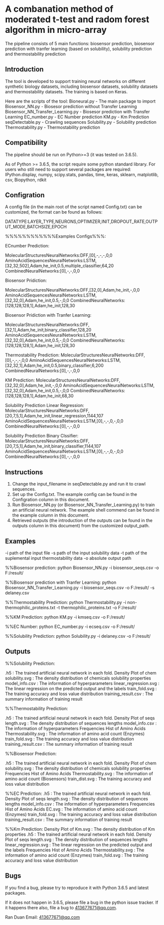# A combanation method of moderated t-test and radom forest algorithm in micro-array

The pipeline consists of 5 main functions: biosensor prediction, biosensor prediction with tranfer learning (based on solubility), solubility prediction and thermostability prediction

Introduction
-------------

The tool is developed to support training neural networks on different synthetic biology datasets, including biosensor datasets, solubility datasets and thermostability datasets. 
The training is based on Keras.

Here are the scripts of the tool:
Bioneural.py - The main package to import
Biosensor_NN.py - Biosesor prediction without Transfer Learning
Biosensor_NN_Transfer_Learning.py - Biosesor prediction with Transfer Learning
EC_number.py - EC Number prediction
KM.py - Km Prediction
seqDetectable.py - Crawling sequences
Solubility.py - Solubility prediction
Thermostability.py - Thermostability prediction




Compatibility
-------------

The pipeline should be run on Python>=3 (it was tested on 3.6.5).

As of Python >= 3.6.5, the script require some python standard library. For users who still need to support several packages are required: 
IPython.display, numpy, scipy.stats, pandas, time, keras, sklearn, matplotlib, csv, Biopython, rdkit


Configration
------------

A config file (in the main root of the script named Config.txt) can be customized, the format can be found as follows:

DATATYPE:LAYER_TYPE,NEURONS,OPTIMIZER,INIT,DROPOUT_RATE,OUTPUT_MODE,BATCHSIZE,EPOCH

%%%%%%%%%%%%Examples Configs%%%:

ECnumber Prediction:

MolecularStructuresNeuralNetworks:DFF,[0],-,-,-,0,0
AminoAcidSequencesNeuralNetworks:LSTM,[32,32,502],Adam,he_init,0.5,multiple_classifier,64,20
CombinedNeuralNetworks:[0],-,-,0,0

Biosensor Pridiction:

MolecularStructuresNeuralNetworks:DFF,[32,0],Adam,he_init,-,0,0
AminoAcidSequencesNeuralNetworks:LSTM,[32,32,0],Adam,he_init,0.5,-,0,0
CombinedNeuralNetworks:[128,128,128,1],Adam,he_init,128,30

Biosensor Pridiction with Tranfer Learning:

MolecularStructuresNeuralNetworks:DFF,[32,1],Adam,he_init,binary_classifier,128,20
AminoAcidSequencesNeuralNetworks:LSTM,[32,32,0],Adam,he_init,0.5,-,0,0
CombinedNeuralNetworks:[128,128,128,1],Adam,he_init,128,30

Thermostability Prediction:
MolecularStructuresNeuralNetworks:DFF,[0],-,-,-,0,0
AminoAcidSequencesNeuralNetworks:LSTM,[32,32,1],Adam,he_init,0.5,binary_classifier,6,200
CombinedNeuralNetworks:[0],-,-,0,0

KM Prediction:
MolecularStructuresNeuralNetworks:DFF,[32,32,0],Adam,he_init,-,0,0
AminoAcidSequencesNeuralNetworks:LSTM,[32,32,0],Adam,he_init,0.5,-,0,0
CombinedNeuralNetworks:[128,128,128,1],Adam,he_init,68,30

Solubility Prediction Linear Regression:
MolecularStructuresNeuralNetworks:DFF,[20,7,5,1],Adam,he_init,linear_regression,1144,107
AminoAcidSequencesNeuralNetworks:LSTM,[0],-,-,0,-,0,0
CombinedNeuralNetworks:[0],-,-,0,0

Solubility Prediction Binary Clssifier:
MolecularStructuresNeuralNetworks:DFF,[20,7,5,1],Adam,he_init,binary_classifier,1144,107
AminoAcidSequencesNeuralNetworks:LSTM,[0],-,-,0,-,0,0
CombinedNeuralNetworks:[0],-,-,0,0

Instructions
------------

1. Change the input_filename in seqDetectable.py and run it to crawl sequences.
2. Set up the Config.txt. The example config can be found in the Configration column in this document.
3. Run Biosensor_NN.py (or Biosensor_NN_Transfer_Learning.py) to train an artificial neural network. The example shell commend can be found in the example column in this document.
4. Retrieved outputs (the introduction of the outputs can be found in the outputs column in this document) from the customized output_path.

Examples
------------

-i path of the input file
-s path of the input solubility data
-t path of the suplemental input thermostability data
-o absolute output path


%%Biosensor prediction:
python Biosensor_NN.py -i biosensor_seqs.csv -o F:/result/

%%Biosensor prediction with Tranfer Learning:
python Biosensor_NN_Transfer_Learning.py -i biosensor_seqs.csv -o F:/result/ -s delaney.csv

%%Thermostability Prediction:
python Thermostability.py -i non-thermophilic_proteins.txt -t thermophilic_proteins.txt -o F:/result/

%%KM Prediction:
python KM.py -i kmseq.csv  -o F:/result/

%%EC Number:
python EC_number.py -i ecseq.csv -o F:/result/

%%Solubility Prediction:
python Solubility.py -i delaney.csv -o F:/result/

Outputs
----

%%Solubility Prediction:

.h5 : The trained artificial neural network in each fold.
Density Plot of chem solubility.svg : The density distribution of chemicals solubility properties
model_info.csv : The information of hyperparameters
linear_regression.svg : The linear regression on the predicted output and the labels
train_fold.svg : The training accuracy and loss value distribution
training_result.csv : The summary information of training result

%%Thermostability Prediction:

.h5 : The trained artificial neural network in each fold.
Density Plot of seqs length.svg : The density distribution of sequences lengths
model_info.csv : The information of hyperparameters
Frequencies Hist of Amino Acids Thermostability.svg : The information of amino acid count (Enzymes)
train_fold.svg : The training accuracy and loss value distribution
training_result.csv : The summary information of training result

%%Biosensor Prediction:

.h5 : The trained artificial neural network in each fold.
Density Plot of chem solubility.svg : The density distribution of chemicals solubility properties
Frequencies Hist of Amino Acids Thermostability.svg : The information of amino acid count (Biosensors)
train_dist.svg : The training accuracy and loss value distribution

%%EC Prediction:
.h5 : The trained artificial neural network in each fold.
Density Plot of seqs length.svg : The density distribution of sequences lengths
model_info.csv : The information of hyperparameters
Frequencies Hist of Amino Acids EC.svg : The information of amino acid count (Enzymes)
train_fold.svg : The training accuracy and loss value distribution
training_result.csv : The summary information of training result

%%Km Prediction:
Density Plot of Km.svg : The density distribution of Km properties
.h5 : The trained artificial neural network in each fold.
Density Plot of seqs length.svg : The density distribution of sequences lengths
linear_regression.svg : The linear regression on the predicted output and the labels
Frequencies Hist of Amino Acids Thermostability.svg : The information of amino acid count (Enzymes)
train_fold.svg : The training accuracy and loss value distribution
                
Bugs
----

If you find a bug, please try to reproduce it with Python 3.6.5 and latest packages.

If it does not happen in 3.6.5, please file a bug in the python issue tracker.
If it happens there also, file a bug to 413677671@qq.com.


Ran Duan
Email: 413677671@qq.com
